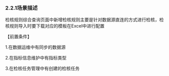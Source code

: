 ### 2.2.1场景描述

​        检核规则综合查询页面中新增检核规则主要是针对数据源直连的方式进行检核，检核规则导入时要下载对应的模板在Excel中进行配置

【前置条件】

1.在数据运维中有同步的数据源

2.在指标信息维护中有指标类型

3.在检核任务管理中有创建的检核任务

